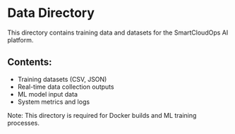 # Data Directory
This directory contains training data and datasets for the SmartCloudOps AI platform.

## Contents:
- Training datasets (CSV, JSON)
- Real-time data collection outputs  
- ML model input data
- System metrics and logs

Note: This directory is required for Docker builds and ML training processes.
